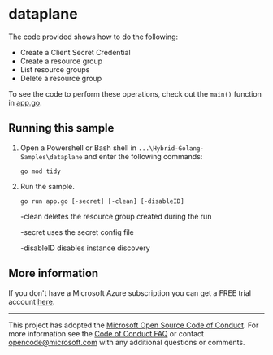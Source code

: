 # dataplane

The code provided shows how to do the following:

- Create a Client Secret Credential
- Create a resource group
- List resource groups
- Delete a resource group

To see the code to perform these operations,
check out the `main()` function in [app.go](app.go).


## Running this sample

1.  Open a Powershell or Bash shell in `...\Hybrid-Golang-Samples\dataplane` and enter the following commands:
    ```
    go mod tidy
    ```

1. Run the sample.
    ```
    go run app.go [-secret] [-clean] [-disableID]
    ```

    -clean deletes the resource group created during the run

    -secret uses the secret config file

    -disableID disables instance discovery

## More information

If you don't have a Microsoft Azure subscription you can get a FREE trial account [here](http://go.microsoft.com/fwlink/?LinkId=330212).

---

This project has adopted the [Microsoft Open Source Code of Conduct](https://opensource.microsoft.com/codeofconduct/). For more information see the [Code of Conduct FAQ](https://opensource.microsoft.com/codeofconduct/faq/) or contact [opencode@microsoft.com](mailto:opencode@microsoft.com) with any additional questions or comments.
